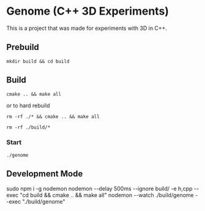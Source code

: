 # Genome (C++ 3D Experiments)

This is a project that was made for experiments with 3D in C++.

## Prebuild

```
mkdir build && cd build
```

## Build

```
cmake .. && make all
```

or to hard rebuild

```
rm -rf ./* && cmake .. && make all
```

```
rm -rf ./build/*
```

### Start

```
./genome
```

## Development Mode

sudo npm i -g nodemon
nodemon --delay 500ms --ignore build/ -e h,cpp --exec "cd build && cmake .. && make all"
nodemon --watch ./build/genome --exec "./build/genome"
